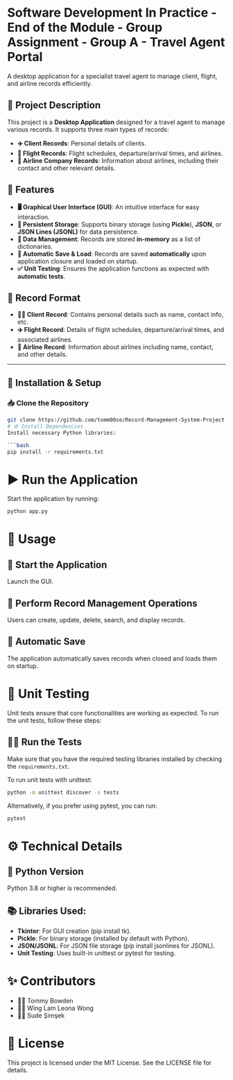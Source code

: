 # Software Development In Practice - End of the Module - Group Assignment - Group A - Travel Agent Portal

A desktop application for a specialist travel agent to manage client, flight, and airline records efficiently.

## 📌 Project Description

This project is a **Desktop Application** designed for a travel agent to manage various records. It supports three main types of records:

- **✈️ Client Records**: Personal details of clients.  
- **🛫 Flight Records**: Flight schedules, departure/arrival times, and airlines.  
- **🏢 Airline Company Records**: Information about airlines, including their contact and other relevant details.  

## 🚀 Features

- **🖥️ Graphical User Interface (GUI)**: An intuitive interface for easy interaction.  
- **💾 Persistent Storage**: Supports binary storage (using **Pickle**), **JSON**, or **JSON Lines (JSONL)** for data persistence.  
- **📂 Data Management**: Records are stored **in-memory** as a list of dictionaries.  
- **🔄 Automatic Save & Load**: Records are saved **automatically** upon application closure and loaded on startup.  
- **✅ Unit Testing**: Ensures the application functions as expected with **automatic tests**.  

## 📑 Record Format

- **🧑‍💼 Client Record**: Contains personal details such as name, contact info, etc.  
- **✈️ Flight Record**: Details of flight schedules, departure/arrival times, and associated airlines.  
- **🏢 Airline Record**: Information about airlines including name, contact, and other details.  

---

## 🔧 Installation & Setup  

### 📥 Clone the Repository  
```bash
git clone https://github.com/tomm00se/Record-Management-System-Project.git
# ⚙️ Install Dependencies
Install necessary Python libraries:

```bash
pip install -r requirements.txt
```

# ▶️ Run the Application
Start the application by running:

```bash
python app.py
```

# 📌 Usage

## 🚀 Start the Application
Launch the GUI.

## 📂 Perform Record Management Operations
Users can create, update, delete, search, and display records.

## 💾 Automatic Save
The application automatically saves records when closed and loads them on startup.

# 🧪 Unit Testing
Unit tests ensure that core functionalities are working as expected. To run the unit tests, follow these steps:

## 🏃‍♂️ Run the Tests
Make sure that you have the required testing libraries installed by checking the `requirements.txt`.

To run unit tests with unittest:

```bash
python -m unittest discover -s tests
```

Alternatively, if you prefer using pytest, you can run:

```bash
pytest
```

# ⚙️ Technical Details

## 🐍 Python Version
Python 3.8 or higher is recommended.

## 📚 Libraries Used:
- **Tkinter**: For GUI creation (pip install tk).
- **Pickle**: For binary storage (installed by default with Python).
- **JSON/JSONL**: For JSON file storage (pip install jsonlines for JSONL).
- **Unit Testing**: Uses built-in unittest or pytest for testing.

# ✨ Contributors
- 👨‍💻 Tommy Bowden
- 👩‍💻 Wing Lam Leona Wong
- 👩‍💻 Sude Şimşek

# 📜 License
This project is licensed under the MIT License. See the LICENSE file for details.

